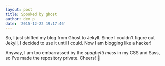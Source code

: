 ```yaml
---
layout: post
title: Spooked by ghost
author: dev_p
date: '2015-12-22 19:17:46'
---
```

So, I just shifted my blog from Ghost to Jekyll. Since I couldn't figure out Jekyll, I decided to use it until I could. Now I am blogging like a hacker!

Anyway, I am too embarrassed by the *spaghetti mess* in my CSS and Sass, so I've made the repository private. Cheers! :raised_hands:
